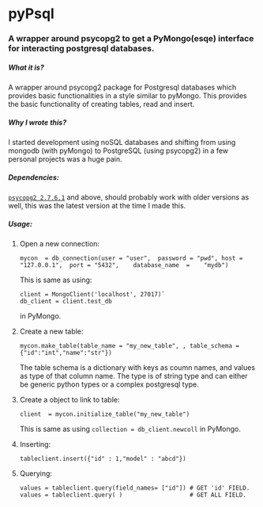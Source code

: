 # pyPsql
### A wrapper around psycopg2 to get a PyMongo(esqe) interface for interacting  postgresql databases. 

##### What it is? 
A wrapper around psycopg2 package for Postgresql databases which provides basic functionalities in a style similar to pyMongo. This provides the basic functionality of creating tables, read and insert. 
##### Why I wrote this?
I started development using noSQL databases and shifting from using mongodb (with pyMongo) to PostgreSQL (using psycopg2) in a few personal projects was a huge pain.
##### Dependencies:
[`psycopg2 2.7.6.1`](https://pypi.org/project/psycopg2/) and above, should probably work with older versions as well, this was the latest version at the time I made this.
##### Usage:

1. Open a new connection:
 
	```
    mycon  = db_connection(user = "user",  password = "pwd", host = "127.0.0.1",  port = "5432",    database_name  = 	"mydb")
    ``` 
    This is same as using:
    ```
    client = MongoClient('localhost', 27017)`
	db_client = client.test_db
    ```
    in PyMongo.
2. Create a new table:
	```
	mycon.make_table(table_name = "my_new_table", , table_schema ={"id":"int","name":"str"})
    ```
    The table schema is a dictionary with keys as coumn names, and values as type of that column name. The type
    is of string type and can either be generic python types or a complex postgresql type.
3. Create a object to link to table:
	```
    client  = mycon.initialize_table("my_new_table")
    ```
    
    This is same as using `collection = db_client.newcoll`  in PyMongo. 
    
4. Inserting: 

	```
    tableclient.insert({"id" : 1,"model" : "abcd"})
	```
5. Querying:
	```
    values = tableclient.query(field_names= ["id"]) # GET 'id' FIELD.
    values = tableclient.query( )  					# GET ALL FIELD.
    ```
